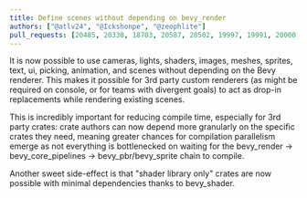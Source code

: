 ```yaml
---
title: Define scenes without depending on bevy_render
authors: ["@atlv24", "@Ickshonpe", "@zeophlite"]
pull_requests: [20485, 20330, 18703, 20587, 20502, 19997, 19991, 20000, 19949, 19943, 19953, 20498, 20496, 20493, 20492, 20491, 20488, 20487, 20486, 20483, 20480, 20479, 20478, 20477, 20473, 20472, 20471, 20470, 20392, 20390, 20388, 20345, 20344, 20051, 19985, 19973, 19965, 19963, 19962, 19960, 19959, 19958, 19957, 19956, 19955, 19954, 16620, 16619, 15700, 15666, 15650]
---
```


It is now possible to use cameras, lights, shaders, images, meshes, sprites, text, ui, picking, animation, and scenes without depending on the Bevy renderer. This makes it possible for 3rd party custom renderers (as might be required on console, or for teams with divergent goals) to act as drop-in replacements while rendering existing scenes.

This is incredibly important for reducing compile time, especially for 3rd party crates: crate authors can now depend more granularly on the specific crates they need, meaning greater chances for compilation parallelism emerge as not everything is bottlenecked on waiting for the bevy_render -> bevy_core_pipelines -> bevy_pbr/bevy_sprite chain to compile.

Another sweet side-effect is that "shader library only" crates are now possible with minimal dependencies thanks to bevy_shader.
